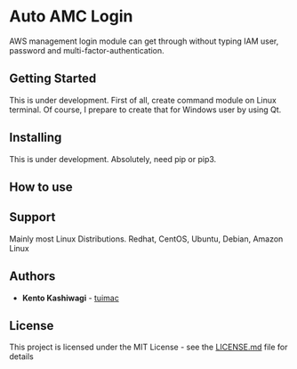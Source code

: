 # Auto AMC Login

AWS management login module can get through without typing IAM user, password
and multi-factor-authentication.

## Getting Started

This is under development. First of all, create command module on Linux terminal.
Of course, I prepare to create that for Windows user by using Qt.

## Installing

This is under development. Absolutely, need pip or pip3.

## How to use

## Support

Mainly most Linux Distributions.
Redhat, CentOS, Ubuntu, Debian, Amazon Linux

## Authors

* **Kento Kashiwagi** - [tuimac](https://github.com/tuimac)

## License

This project is licensed under the MIT License - see the [LICENSE.md](LICENSE.md) file for details
